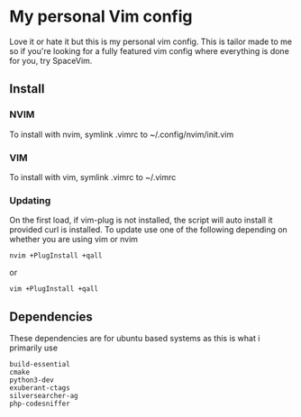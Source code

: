 # My personal Vim config
Love it or hate it but this is my personal vim config. This is tailor made to me so if you're looking for a fully featured vim config where everything is done for you, try SpaceVim.

## Install
### NVIM
To install with nvim, symlink .vimrc to ~/.config/nvim/init.vim

### VIM
To install with vim, symlink .vimrc to ~/.vimrc

### Updating
On the first load, if vim-plug is not installed, the script will auto install it provided curl is installed.
To update use one of the following depending on whether you are using vim or nvim

`nvim +PlugInstall +qall`

or

`vim +PlugInstall +qall`

## Dependencies
These dependencies are for ubuntu based systems as this is what i primarily use

```
build-essential
cmake
python3-dev
exuberant-ctags
silversearcher-ag
php-codesniffer
```
